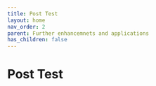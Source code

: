 ```yaml
---
title: Post Test
layout: home
nav_order: 2
parent: Further enhancemnets and applications
has_children: false
---
```


<script
  src="https://cdn.mathjax.org/mathjax/latest/MathJax.js?config=TeX-AMS-MML_HTMLorMML"
  type="text/javascript">
</script>

# Post Test


> ## 
>
